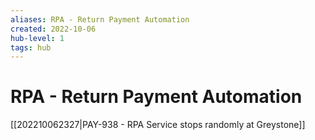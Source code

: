 ```yaml
---
aliases: RPA - Return Payment Automation
created: 2022-10-06
hub-level: 1
tags: hub
---
```

# RPA - Return Payment Automation
[[202210062327|PAY-938 - RPA Service stops randomly at Greystone]]
